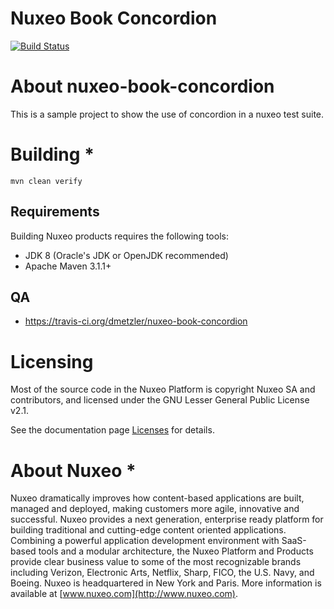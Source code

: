 # Nuxeo Book Concordion

[![Build Status](https://travis-ci.org/dmetzler/nuxeo-book-concordion.png?branch=master)](https://travis-ci.org/dmetzler/nuxeo-book-concordion)


# About nuxeo-book-concordion

This is a sample project to show the use of concordion in a nuxeo test suite.


# Building *

    mvn clean verify

## Requirements

Building Nuxeo products requires the following tools:

  * JDK 8 (Oracle's JDK or OpenJDK recommended)
  * Apache Maven 3.1.1+


## QA

 * https://travis-ci.org/dmetzler/nuxeo-book-concordion


# Licensing

Most of the source code in the Nuxeo Platform is copyright Nuxeo SA and
contributors, and licensed under the GNU Lesser General Public License v2.1.

See the documentation page [Licenses](http://doc.nuxeo.com/x/gIK7) for details.

# About Nuxeo *

Nuxeo dramatically improves how content-based applications are built, managed and deployed, making customers more agile, innovative and successful. Nuxeo provides a next generation, enterprise ready platform for building traditional and cutting-edge content oriented applications. Combining a powerful application development environment with
SaaS-based tools and a modular architecture, the Nuxeo Platform and Products provide clear business value to some of the most recognizable brands including Verizon, Electronic Arts, Netflix, Sharp, FICO, the U.S. Navy, and Boeing. Nuxeo is headquartered in New York and Paris.
More information is available at [www.nuxeo.com](http://www.nuxeo.com).

